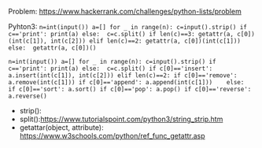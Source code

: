 Problem: https://www.hackerrank.com/challenges/python-lists/problem

Pyhton3: 
``
n=int(input())
a=[]
for _ in range(n):
    c=input().strip()
    if c=='print':
        print(a)
    else: 
        c=c.split()
        if len(c)==3:
            getattr(a, c[0])(int(c[1]), int(c[2]))
        elif len(c)==2:
            getattr(a, c[0])(int(c[1]))
        else: 
            getattr(a, c[0])()
``

``
n=int(input())
a=[]
for _ in range(n):
    c=input().strip()
    if c=='print':
        print(a)
    else: 
        c=c.split()
        if c[0]=='insert':
            a.insert(int(c[1]), int(c[2]))
        elif len(c)==2:
             if c[0]=='remove':
                a.remove(int(c[1]))
             if c[0]=='append':
                a.append(int(c[1]))   
        else: 
            if c[0]=='sort':
                a.sort()
            if c[0]=='pop':
                a.pop()
            if c[0]=='reverse':
                a.reverse()    
``                



- strip(): 
- split():https://www.tutorialspoint.com/python3/string_strip.htm
- getattar(object, attribute): https://www.w3schools.com/python/ref_func_getattr.asp

